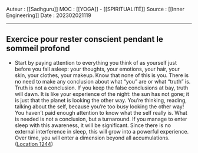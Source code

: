 Auteur : [[Sadhguru]]
MOC : [[YOGA]] - [[SPIRITUALITÉ]]
Source : [[Inner Engineering]]
Date : 202302021119
***

## Exercice pour rester conscient pendant le sommeil profond 
- Start by paying attention to everything you think of as yourself just before you fall asleep: your thoughts, your emotions, your hair, your skin, your clothes, your makeup. Know that none of this is you. There is no need to make any conclusion about what “you” are or what “truth” is. Truth is not a conclusion. If you keep the false conclusions at bay, truth will dawn. It is like your experience of the night: the sun has not gone; it is just that the planet is looking the other way. You’re thinking, reading, talking about the self, because you’re too busy looking the other way! You haven’t paid enough attention to know what the self really is. What is needed is not a conclusion, but a turnaround. If you manage to enter sleep with this awareness, it will be significant. Since there is no external interference in sleep, this will grow into a powerful experience. Over time, you will enter a dimension beyond all accumulations. ([Location 1244](https://readwise.io/to_kindle?action=open&asin=B01B0K98D8&location=1244))